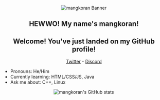 <p align="center">
    <img src="./assets/83088427_p0.jpg" alt="mangkoran Banner" />
</p>

<h2 align="center">HEWWO! My name's mangkoran!</h2>
<h2 align="center">Welcome! You've just landed on my GitHub profile!</h2>
<p align="center">
    <a href="https://twitter.com/mangkoran">Twitter</a> -
    <a href="https://discordapp.com/users/391547930550599680">Discord</a>
</p>

- Pronouns: He/Him
- Currently learning: HTML/CSS/JS, Java
- Ask me about: C++, Linux

<p align="center">
    <img src="https://github-readme-stats.vercel.app/api?username=mangkoran&show_icons=true&theme=gruvbox" alt="mangkoran's GitHub stats" />
</p>
<!-- ![mangkoran's GitHub stats](https://github-readme-stats.vercel.app/api?username=mangkoran&show_icons=true&theme=gruvbox)] -->
